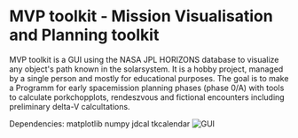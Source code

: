 # MVP toolkit - Mission Visualisation and Planning toolkit

MVP toolkit is a GUI using the NASA JPL HORIZONS database to visualize any object's path known in the solarsystem. 
It is a hobby project, managed by a single person and mostly for educational purposes. The goal is to make a Programm for early
spacemission planning phases (phase 0/A) with tools to calculate porkchopplots, rendeszvous and fictional encounters including 
preliminary delta-V calcultations.

Dependencies:
matplotlib
numpy
jdcal
tkcalendar
![GUI](https://github.com/koba1312/MVP-toolkit/blob/master/images/MVP_toolkit_example.PNG)
